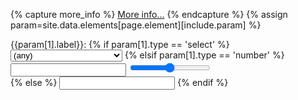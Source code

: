 {% capture more_info %}
[More info...](/help/{{include.element}}/{{param[0]}}.html)
{% endcapture %}
{% assign param=site.data.elements[page.element][include.param] %}
<div class="col-xs-6 col-sm-4 col-md-3 col-lg-2 form-group">
<label 
	class="text-info label-link"
	data-toggle="popover"
	data-content="{{param[1].content | xml_escape}}{{more_info | markdownify | xml_escape}}"
	data-html="true" data-title="{{param[1].label}}">{{param[1].label}}:</label>
{% if param[1].type == 'select' %}
	<select id="{{param[0]}}" class="form-control">
	{% if param[1].any %}
		<option value="<any>">(any)</option>
	{% endif %}
	{% for value in param[1].values %}
		{% if param[1].options %}
		{% assign index = forloop.index | minus: 1 %}
		<option value="{{value}}">{{param[1].options[index]}}</option> 
		{% else %}
		<option value="{{value}}">{{value}}</option>
		{% endif %}
	{% endfor %}
	</select>
{% elsif param[1].type == 'number' %}
	<div class="form-group">
	 	<input id="{{param[0]}}" min="{{param[1].min}}" 
	 		max="{{param[1].max}}" class="form-control" type="number"/>
 		<input id="{{param[0]}}" min="{{param[1].min}}"
	 		max="{{param[1].max}}" type="range"/>
 	</div>
{% else %}
 	<input id="{{param[0]}}" class="form-control" type="{{param[1].type}}"/>
{% endif %}
</div>
